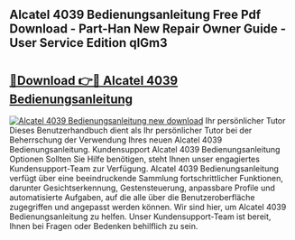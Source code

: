 ## Alcatel 4039 Bedienungsanleitung Free Pdf Download - Part-Han New Repair Owner Guide - User Service Edition qIGm3

# <h2><a href="http://df2ioq.blite.top/?on=Alcatel+4039+Bedienungsanleitung">🔗Download 👉🔴 Alcatel 4039 Bedienungsanleitung</a></h2>

[![Alcatel 4039 Bedienungsanleitung new download](https://i.imgur.com/lujVjoI.png)](http://df2ioq.blite.top/?on=Alcatel+4039+Bedienungsanleitung)
Ihr persönlicher Tutor Dieses Benutzerhandbuch dient als Ihr persönlicher Tutor bei der Beherrschung der Verwendung Ihres neuen Alcatel 4039 Bedienungsanleitung. Kundensupport Alcatel 4039 Bedienungsanleitung Optionen Sollten Sie Hilfe benötigen, steht Ihnen unser engagiertes Kundensupport-Team zur Verfügung. Alcatel 4039 Bedienungsanleitung verfügt über eine beeindruckende Sammlung fortschrittlicher Funktionen, darunter Gesichtserkennung, Gestensteuerung, anpassbare Profile und automatisierte Aufgaben, auf die alle über die Benutzeroberfläche zugegriffen und angepasst werden können. Wir sind hier, um Alcatel 4039 Bedienungsanleitung zu helfen. Unser Kundensupport-Team ist bereit, Ihnen bei Fragen oder Bedenken behilflich zu sein.
